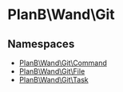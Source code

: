 
                                                                                                                                            
    
# PlanB\Wand\Git

## Namespaces
- [PlanB\Wand\Git\Command](../../PlanB/Wand/Git/Command.md)
- [PlanB\Wand\Git\File](../../PlanB/Wand/Git/File.md)
- [PlanB\Wand\Git\Task](../../PlanB/Wand/Git/Task.md)








                                                                                                                                                                                                                                                                                                                                                                                                            
    
                                                                                                                                                                                                                                                                             
                